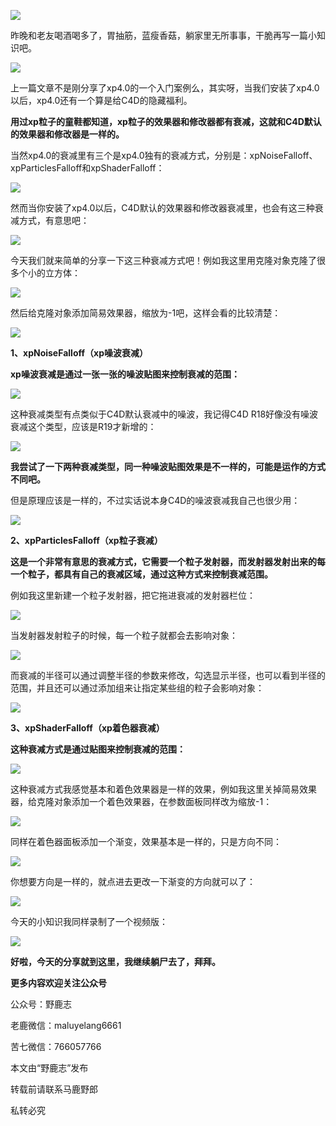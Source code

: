 ![](https://pic4.zhimg.com/v2-50e5e7e629ae317992c246e43f6c66fb_r.jpg)

昨晚和老友喝酒喝多了，胃抽筋，蓝瘦香菇，躺家里无所事事，干脆再写一篇小知识吧。

![](https://pic2.zhimg.com/v2-29972d51c8ff091e19931910625efd1d_r.jpg)

上一篇文章不是刚分享了xp4.0的一个入门案例么，其实呀，当我们安装了xp4.0以后，xp4.0还有一个算是给C4D的隐藏福利。

**用过xp粒子的童鞋都知道，xp粒子的效果器和修改器都有衰减，这就和C4D默认的效果器和修改器是一样的。**

当然xp4.0的衰减里有三个是xp4.0独有的衰减方式，分别是：xpNoiseFalloff、xpParticlesFalloff和xpShaderFalloff：

![](https://pic2.zhimg.com/v2-775f8ff3c0438d646b7df05069e08879_r.jpg)

然而当你安装了xp4.0以后，C4D默认的效果器和修改器衰减里，也会有这三种衰减方式，有意思吧：

![](https://pic3.zhimg.com/v2-bef2fe5453eb97b04cd3289f88301dca_r.jpg)

今天我们就来简单的分享一下这三种衰减方式吧！例如我这里用克隆对象克隆了很多个小的立方体：

![](https://pic3.zhimg.com/v2-05be203c8421e5745987e92edcd439e2_r.jpg)

然后给克隆对象添加简易效果器，缩放为-1吧，这样会看的比较清楚：

![](https://pic1.zhimg.com/v2-07ceb4874289784758574f550984ac30_r.jpg)

**1、xpNoiseFalloff（xp噪波衰减）**

**xp噪波衰减是通过一张一张的噪波贴图来控制衰减的范围：**

![](https://pic4.zhimg.com/v2-e602a5b88e89e421b54908b79ef1885f_r.jpg)

这种衰减类型有点类似于C4D默认衰减中的噪波，我记得C4D R18好像没有噪波衰减这个类型，应该是R19才新增的：

![](https://pic1.zhimg.com/v2-6a5be8ea13f9cb8ce9388ae29040e838_r.jpg)

**我尝试了一下两种衰减类型，同一种噪波贴图效果是不一样的，可能是运作的方式不同吧。**

但是原理应该是一样的，不过实话说本身C4D的噪波衰减我自己也很少用：

![](https://pic3.zhimg.com/v2-40462822a4d1d73e0ad9bc8ddb34f722_r.jpg)

**2、xpParticlesFalloff（xp粒子衰减）**

**这是一个非常有意思的衰减方式，它需要一个粒子发射器，而发射器发射出来的每一个粒子，都具有自己的衰减区域，通过这种方式来控制衰减范围。**

例如我这里新建一个粒子发射器，把它拖进衰减的发射器栏位：

![](https://pic3.zhimg.com/v2-e857d1610cca1adfc16c32f41cda1f9e_r.jpg)

当发射器发射粒子的时候，每一个粒子就都会去影响对象：

![](https://pic2.zhimg.com/v2-b0fdd42c1328404d8deeedb63c4f8761_r.jpg)

而衰减的半径可以通过调整半径的参数来修改，勾选显示半径，也可以看到半径的范围，并且还可以通过添加组来让指定某些组的粒子会影响对象：

![](https://pic3.zhimg.com/v2-7f4426c2f7dd93f2b683f2e6b91e6946_r.jpg)

**3、xpShaderFalloff（xp着色器衰减）**

**这种衰减方式是通过贴图来控制衰减的范围：**

![](https://pic4.zhimg.com/v2-c87b5a4507f71757e19f9dbd0f11812b_r.jpg)

这种衰减方式我感觉基本和着色效果器是一样的效果，例如我这里关掉简易效果器，给克隆对象添加一个着色效果器，在参数面板同样改为缩放-1：

![](https://pic1.zhimg.com/v2-df24c72ccdeb598e31c1ba3ea5d89338_r.jpg)

同样在着色器面板添加一个渐变，效果基本是一样的，只是方向不同：

![](https://pic4.zhimg.com/v2-e72f7f4378aeb17a01bb97714bd3fb37_r.jpg)

你想要方向是一样的，就点进去更改一下渐变的方向就可以了：

![](https://pic1.zhimg.com/v2-c9fec8102b092f23d42447dc2b2b263c_r.jpg)

今天的小知识我同样录制了一个视频版：

[![](https://pic1.zhimg.com/v2-dfc70023a69320d7136460b305a4db78.png)](https://link.zhihu.com/?target=https%3A//www.zhihu.com/video/1248585950151753728)

**好啦，今天的分享就到这里，我继续躺尸去了，拜拜。**

**更多内容欢迎关注公众号**

公众号：野鹿志

老鹿微信：maluyelang6661

苦七微信：766057766

本文由“野鹿志”发布

转载前请联系马鹿野郎

私转必究